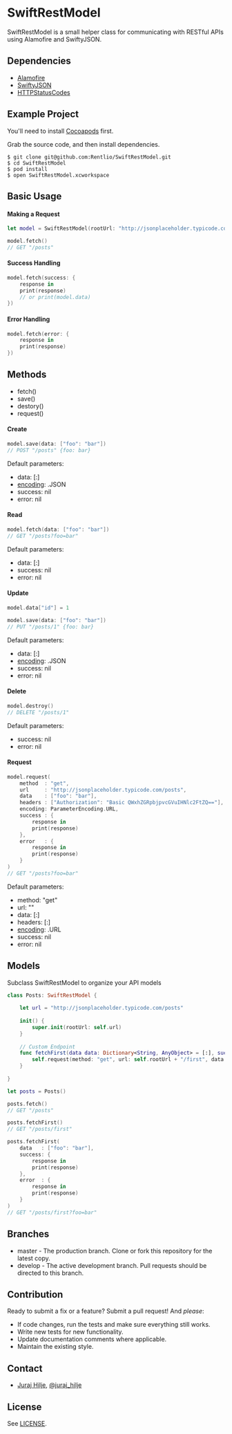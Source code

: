 SwiftRestModel
==============
SwiftRestModel is a small helper class for communicating with RESTful APIs using Alamofire and SwiftyJSON.

## Dependencies

- [Alamofire](https://github.com/Alamofire/Alamofire)
- [SwiftyJSON](https://github.com/SwiftyJSON/SwiftyJSON)
- [HTTPStatusCodes](https://github.com/rhodgkins/SwiftHTTPStatusCodes)

## Example Project
You'll need to install [Cocoapods](http://cocoapods.org) first.

Grab the source code, and then install dependencies.
```
$ git clone git@github.com:Rentlio/SwiftRestModel.git
$ cd SwiftRestModel
$ pod install
$ open SwiftRestModel.xcworkspace
```

## Basic Usage

#### Making a Request
```swift
let model = SwiftRestModel(rootUrl: "http://jsonplaceholder.typicode.com/posts")

model.fetch()
// GET "/posts"
```

#### Success Handling
```swift
model.fetch(success: {
    response in
    print(response)
    // or print(model.data)
})
```

#### Error Handling
```swift
model.fetch(error: {
    response in
    print(response)
})
```

## Methods
- fetch()
- save()
- destory()
- request()

#### Create
```swift
model.save(data: ["foo": "bar"])
// POST "/posts" {foo: bar}
```

Default parameters:
- data: [:]
- [encoding](https://github.com/Alamofire/Alamofire#parameter-encoding): .JSON
- success: nil
- error: nil

#### Read
```swift
model.fetch(data: ["foo": "bar"])
// GET "/posts?foo=bar"
```

Default parameters:
- data: [:]
- success: nil
- error: nil

#### Update
```swift
model.data["id"] = 1

model.save(data: ["foo": "bar"])
// PUT "/posts/1" {foo: bar}
```

Default parameters:
- data: [:]
- [encoding](https://github.com/Alamofire/Alamofire#parameter-encoding): .JSON
- success: nil
- error: nil

#### Delete
```swift
model.destroy()
// DELETE "/posts/1"
```

Default parameters:
- success: nil
- error: nil

#### Request
```swift
model.request(
    method  : "get",
    url     : "http://jsonplaceholder.typicode.com/posts",
    data    : ["foo": "bar"],
    headers : ["Authorization": "Basic QWxhZGRpbjpvcGVuIHNlc2FtZQ=="],
    encoding: ParameterEncoding.URL,
    success : {
        response in
        print(response)
    },
    error   : {
        response in
        print(response)
    }
)
// GET "/posts?foo=bar"
```

Default parameters:
- method: "get"
- url: ""
- data: [:]
- headers: [:]
- [encoding](https://github.com/Alamofire/Alamofire#parameter-encoding): .URL
- success: nil
- error: nil

## Models
Subclass SwiftRestModel to organize your API models

```swift
class Posts: SwiftRestModel {
    
    let url = "http://jsonplaceholder.typicode.com/posts"
    
    init() {
        super.init(rootUrl: self.url)
    }
    
    // Custom Endpoint
    func fetchFirst(data data: Dictionary<String, AnyObject> = [:], success: ((response: JSON) -> ())? = nil, error: ((response: JSON) -> ())? = nil) {
        self.request(method: "get", url: self.rootUrl + "/first", data: data, success: success, error: error)
    }
    
}
```

```swift
let posts = Posts()

posts.fetch()
// GET "/posts"

posts.fetchFirst()
// GET "/posts/first"

posts.fetchFirst(
    data   : ["foo": "bar"],
    success: {
        response in
        print(response)
    },
    error  : {
        response in
        print(response)
    }
)
// GET "/posts/first?foo=bar"
```

## Branches

- master - The production branch. Clone or fork this repository for the latest copy.
- develop - The active development branch. Pull requests should be directed to this branch.

## Contribution

Ready to submit a fix or a feature? Submit a pull request! And _please_:

- If code changes, run the tests and make sure everything still works.
- Write new tests for new functionality.
- Update documentation comments where applicable.
- Maintain the existing style.

## Contact

- [Juraj Hilje](https://github.com/jurajhilje), [@juraj_hilje](https://twitter.com/juraj_hilje)

## License
See [LICENSE](https://github.com/Rentlio/SwiftRestModel/blob/master/LICENSE).
